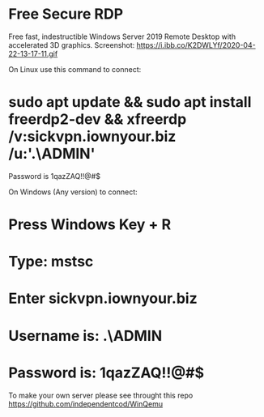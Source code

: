# Free Secure RDP
Free fast, indestructible Windows Server 2019 Remote Desktop with accelerated 3D graphics.
Screenshot: https://i.ibb.co/K2DWLYf/2020-04-22-13-17-11.gif

On Linux use this command to connect: 
# sudo apt update && sudo apt install freerdp2-dev && xfreerdp /v:sickvpn.iownyour.biz /u:'.\ADMIN'

Password is 1qazZAQ!!@#$

On Windows (Any version) to connect:

# Press Windows Key + R
# Type: mstsc
# Enter sickvpn.iownyour.biz
# Username is: .\ADMIN
# Password is: 1qazZAQ!!@#$

To make your own server please see throught this repo https://github.com/independentcod/WinQemu
